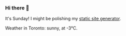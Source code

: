 ### Hi there :wave:

It's Sunday! I might be polishing my [static site generator](https://github.com/bewuethr/pandoc-bash-blog).

Weather in Toronto: sunny, at -3°C.
